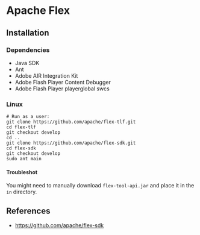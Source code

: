 # Apache Flex

## Installation

### Dependencies

- Java SDK
- Ant
- Adobe AIR Integration Kit
- Adobe Flash Player Content Debugger
- Adobe Flash Player playerglobal swcs

### Linux

```shell
# Run as a user:
git clone https://github.com/apache/flex-tlf.git
cd flex-tlf
git checkout develop
cd ..
git clone https://github.com/apache/flex-sdk.git
cd flex-sdk
git checkout develop
sudo ant main
```

#### Troubleshot

You might need to manually download `flex-tool-api.jar` and place it in the `in` directory.

## References

- https://github.com/apache/flex-sdk
